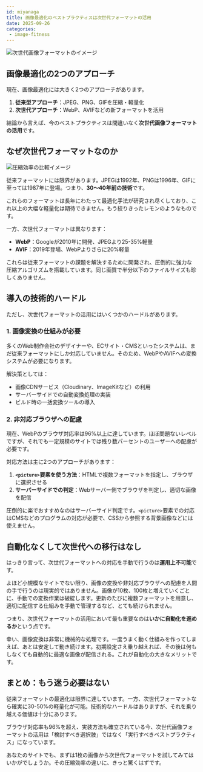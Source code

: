 ```yaml
---
id: miyanaga
title: 画像最適化のベストプラクティスは次世代フォーマットの活用
date: 2025-09-26
categories:
 - image-fitness
---
```


![次世代画像フォーマットのイメージ](https://placehold.jp/4ECDC4/FFFFFF/800x400.png?text=Next-Gen%20Image%20Formats)

## 画像最適化の2つのアプローチ

現在、画像最適化には大きく2つのアプローチがあります。

1. **従来型アプローチ**：JPEG、PNG、GIFを圧縮・軽量化
2. **次世代アプローチ**：WebP、AVIFなどの新フォーマットを活用

結論から言えば、今のベストプラクティスは間違いなく**次世代画像フォーマットの活用**です。

## なぜ次世代フォーマットなのか

![圧縮効率の比較イメージ](https://placehold.jp/FF6B6B/FFFFFF/800x400.png?text=Compression%20Efficiency)

従来フォーマットには限界があります。JPEGは1992年、PNGは1996年、GIFに至っては1987年に登場。つまり、**30〜40年前の技術**です。

これらのフォーマットは長年にわたって最適化手法が研究され尽くしており、これ以上の大幅な軽量化は期待できません。もう絞りきったレモンのようなものです。

一方、次世代フォーマットは異なります：

- **WebP**：Googleが2010年に開発、JPEGより25-35%軽量
- **AVIF**：2019年登場、WebPよりさらに20%軽量

これらは従来フォーマットの課題を解決するために開発され、圧倒的に強力な圧縮アルゴリズムを搭載しています。同じ画質で半分以下のファイルサイズも珍しくありません。

## 導入の技術的ハードル

ただし、次世代フォーマットの活用にはいくつかのハードルがあります。

### 1. 画像変換の仕組みが必要

多くのWeb制作会社のデザイナーや、ECサイト・CMSといったシステムは、まだ従来フォーマットにしか対応していません。そのため、WebPやAVIFへの変換システムが必要になります。

解決策としては：
- 画像CDNサービス（Cloudinary、ImageKitなど）の利用
- サーバーサイドでの自動変換処理の実装
- ビルド時の一括変換ツールの導入

### 2. 非対応ブラウザへの配慮

現在、WebPのブラウザ対応率は96%以上に達しています。ほぼ問題ないレベルですが、それでも一定規模のサイトでは残り数パーセントのユーザーへの配慮が必要です。

対応方法は主に2つのアプローチがあります：

1. **`<picture>`要素を使う方法**：HTMLで複数フォーマットを指定し、ブラウザに選択させる
2. **サーバーサイドでの判定**：Webサーバー側でブラウザを判定し、適切な画像を配信

圧倒的に楽でおすすめなのはサーバーサイド判定です。`<picture>`要素での対応はCMSなどのプログラムの対応が必要で、CSSから参照する背景画像などには使えません。

## 自動化なくして次世代への移行はなし

はっきり言って、次世代フォーマットへの対応を手動で行うのは**運用上不可能**です。

よほど小規模なサイトでない限り、画像の変換や非対応ブラウザへの配慮を人間の手で行うのは現実的ではありません。画像が10枚、100枚と増えていくごとに、手動での変換作業は破綻します。更新のたびに複数フォーマットを用意し、適切に配信する仕組みを手動で管理するなど、とても続けられません。

つまり、次世代フォーマットの活用において最も重要なのは**いかに自動化を進めるか**という点です。

幸い、画像変換は非常に機械的な処理です。一度うまく動く仕組みを作ってしまえば、あとは安定して動き続けます。初期設定さえ乗り越えれば、その後は何もしなくても自動的に最適な画像が配信される。これが自動化の大きなメリットです。

## まとめ：もう迷う必要はない

従来フォーマットの最適化は限界に達しています。一方、次世代フォーマットなら確実に30-50%の軽量化が可能。技術的なハードルはありますが、それを乗り越える価値は十分にあります。

ブラウザ対応率も96%を超え、実装方法も確立されている今、次世代画像フォーマットの活用は「検討すべき選択肢」ではなく「実行すべきベストプラクティス」になっています。

あなたのサイトでも、まずは1枚の画像から次世代フォーマットを試してみてはいかがでしょうか。その圧縮効率の違いに、きっと驚くはずです。